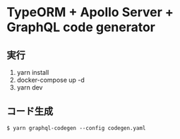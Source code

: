 # TypeORM + Apollo Server + GraphQL code generator

## 実行

1. yarn install
2. docker-compose up -d
3. yarn dev

## コード生成

```
$ yarn graphql-codegen --config codegen.yaml
```
